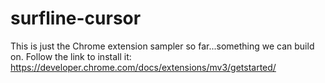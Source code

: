 # surfline-cursor

This is just the Chrome extension sampler so far...something we can build on.  Follow the link to install it: https://developer.chrome.com/docs/extensions/mv3/getstarted/
